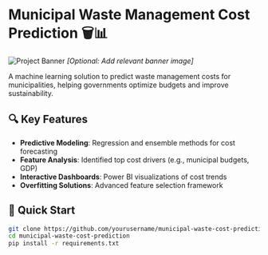 # Municipal Waste Management Cost Prediction 🗑️📊

![Project Banner](images/banner.png) *[Optional: Add relevant banner image]*

A machine learning solution to predict waste management costs for municipalities, helping governments optimize budgets and improve sustainability.

## 🔍 Key Features
- **Predictive Modeling**: Regression and ensemble methods for cost forecasting
- **Feature Analysis**: Identified top cost drivers (e.g., municipal budgets, GDP)
- **Interactive Dashboards**: Power BI visualizations of cost trends
- **Overfitting Solutions**: Advanced feature selection framework

## 🚀 Quick Start
```bash
git clone https://github.com/yourusername/municipal-waste-cost-prediction.git
cd municipal-waste-cost-prediction
pip install -r requirements.txt
